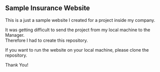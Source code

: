 ## Sample Insurance Website

This is a just a sample website I created for a project inside my company.

It was getting difficult to send the project from my local machine to the Manager.   
Therefore I had to create this repository.

If you want to run the website on your local machine, please clone the repository.

Thank You!

